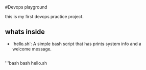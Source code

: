 #Devops playground 

this is my first devops practice project. 

## whats inside 
- 'hello.sh': A simple bash script that has prints system info and a welcome message. 

##
'''bash
bash hello.sh

